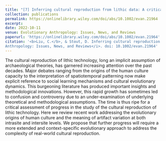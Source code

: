 ```yaml
---
title: "[7] Inferring cultural reproduction from lithic data: A critical review"
collection: publications
permalink: https://onlinelibrary.wiley.com/doi/abs/10.1002/evan.21964
excerpt: 
date: 2022-10-11
venue: Evolutionary Anthropology: Issues, News, and Reviews
paperurl: 'https://onlinelibrary.wiley.com/doi/abs/10.1002/evan.21964'
citation: '<b>Liu, C.</b>, & Stout, D. Inferring cultural reproduction from lithic data: A critical review. <i>Evolutionary
Anthropology: Issues, News, and Reviews</i>. doi: 10.1002/evan.21964'
---
```


The cultural reproduction of lithic technology, long an implicit assumption of archaeological theories, has garnered increasing attention over the past decades. Major debates ranging from the origins of the human culture capacity to the interpretation of spatiotemporal patterning now make explicit reference to social learning mechanisms and cultural evolutionary dynamics. This burgeoning literature has produced important insights and methodological innovations. However, this rapid growth has sometimes led to confusion and controversy due to an under-examination of underlying theoretical and methodological assumptions. The time is thus ripe for a critical assessment of progress in the study of the cultural reproduction of lithic technology. Here we review recent work addressing the evolutionary origins of human culture and the meaning of artifact variation at both intrasite and intersite levels. We propose that further progress will require a more extended and context-specific evolutionary approach to address the complexity of real-world cultural reproduction.

